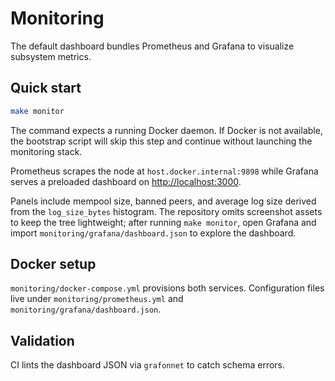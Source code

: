 # Monitoring

The default dashboard bundles Prometheus and Grafana to visualize subsystem metrics.

## Quick start

```bash
make monitor
```

The command expects a running Docker daemon. If Docker is not available, the
bootstrap script will skip this step and continue without launching the
monitoring stack.

Prometheus scrapes the node at `host.docker.internal:9898` while Grafana serves a preloaded dashboard on <http://localhost:3000>.

Panels include mempool size, banned peers, and average log size derived from
the `log_size_bytes` histogram. The repository omits screenshot assets to keep
the tree lightweight; after running `make monitor`, open Grafana and import
`monitoring/grafana/dashboard.json` to explore the dashboard.

## Docker setup

`monitoring/docker-compose.yml` provisions both services. Configuration files live under `monitoring/prometheus.yml` and `monitoring/grafana/dashboard.json`.

## Validation

CI lints the dashboard JSON via `grafonnet` to catch schema errors.
